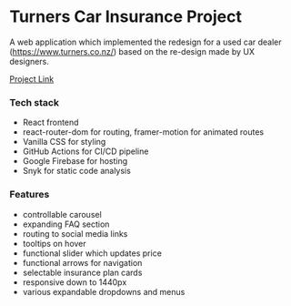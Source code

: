 

# Turners Car Insurance Project

A web application which implemented the redesign for a used car dealer (https://www.turners.co.nz/) based on the re-design made by UX designers.

[Project Link](https://turners-car-insurance.web.app/)

### Tech stack

- React frontend
- react-router-dom for routing, framer-motion for animated routes
- Vanilla CSS for styling
- GitHub Actions for CI/CD pipeline
- Google Firebase for hosting 
- Snyk for static code analysis 

### Features

- controllable carousel 
- expanding FAQ section
- routing to social media links
- tooltips on hover
- functional slider which updates price
- functional arrows for navigation
- selectable insurance plan cards
- responsive down to 1440px
- various expandable dropdowns and menus
